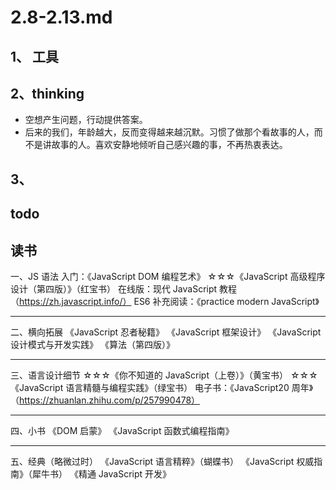 # 2.8-2.13.md

## 1、 工具

## 2、thinking

- 空想产生问题，行动提供答案。
- 后来的我们，年龄越大，反而变得越来越沉默。习惯了做那个看故事的人，而不是讲故事的人。喜欢安静地倾听自己感兴趣的事，不再热衷表达。

## 3、

## todo

## 读书

一、JS 语法
入门：《JavaScript DOM 编程艺术》
☆☆☆《JavaScript 高级程序设计（第四版）》（红宝书）
在线版：现代 JavaScript 教程 （https://zh.javascript.info/）
ES6 补充阅读：《practice modern JavaScript》

---

二、横向拓展
《JavaScript 忍者秘籍》
《JavaScript 框架设计》
《JavaScript 设计模式与开发实践》
《算法（第四版）》

---

三、语言设计细节
☆☆☆《你不知道的 JavaScript（上卷）》（黄宝书）
☆☆☆《JavaScript 语言精髓与编程实践》（绿宝书）
电子书：《JavaScript20 周年》（https://zhuanlan.zhihu.com/p/257990478）

---

四、小书
《DOM 启蒙》
《JavaScript 函数式编程指南》

---

五、经典（略微过时）
《JavaScript 语言精粹》（蝴蝶书）
《JavaScript 权威指南》（犀牛书）
《精通 JavaScript 开发》
